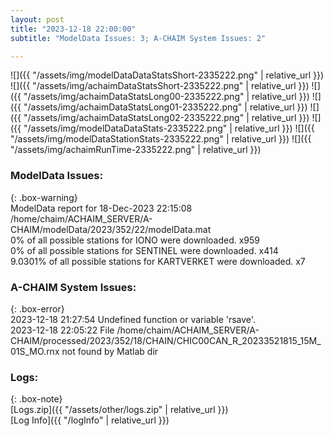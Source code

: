 ```yaml
---
layout: post
title: "2023-12-18 22:00:00"
subtitle: "ModelData Issues: 3; A-CHAIM System Issues: 2"

---
```


![]({{ "/assets/img/modelDataDataStatsShort-2335222.png" | relative_url }})
![]({{ "/assets/img/achaimDataStatsShort-2335222.png" | relative_url }})
![]({{ "/assets/img/achaimDataStatsLong00-2335222.png" | relative_url }})
![]({{ "/assets/img/achaimDataStatsLong01-2335222.png" | relative_url }})
![]({{ "/assets/img/achaimDataStatsLong02-2335222.png" | relative_url }})
![]({{ "/assets/img/modelDataDataStats-2335222.png" | relative_url }})
![]({{ "/assets/img/modelDataStationStats-2335222.png" | relative_url }})
![]({{ "/assets/img/achaimRunTime-2335222.png" | relative_url }})


### ModelData Issues:  
  
{: .box-warning}  
 ModelData report for 18-Dec-2023 22:15:08   
 /home/chaim/ACHAIM_SERVER/A-CHAIM/modelData/2023/352/22/modelData.mat   
 0% of all possible stations for IONO were downloaded. x959   
 0% of all possible stations for SENTINEL were downloaded. x414   
 9.0301% of all possible stations for KARTVERKET were downloaded. x7   
  
### A-CHAIM System Issues:  
  
{: .box-error}  
2023-12-18 21:27:54 Undefined function or variable 'rsave'.  
2023-12-18 22:05:22 File /home/chaim/ACHAIM_SERVER/A-CHAIM/processed/2023/352/18/CHAIN/CHIC00CAN_R_20233521815_15M_01S_MO.rnx not found by Matlab dir  

### Logs:  
  
{: .box-note}  
[Logs.zip]({{ "/assets/other/logs.zip" | relative_url }})  
[Log Info]({{ "/logInfo" | relative_url }})  
